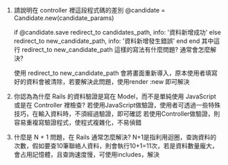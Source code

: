1. 請說明在 controller 裡這段程式碼的差別
    @candidate = Candidate.new(candidate_params)

    if @candidate.save
      redirect_to candidates_path, info: '資料新增成功'
    else
      redirect_to new_candidate_path, info: '資料新增發生錯誤'
    end
  end 
其中這行 redirect_to new_candidate_path 這樣的寫法有什麼問題? 通常會怎麼解決?

   使用 redirect_to new_candidate_path 會將畫面重新導入，原本使用者填寫好的資料會被清除，若要解決此問題，使用render :new 即可解決


2. 你認為為什麼 Rails 的資料驗證是寫在 Model，而不是單純使用 JavaScript 或是在 Controller 裡檢查?
    若使用JavaScript做驗證，使用者可透過一些特殊技巧，在輸入資料時，不須經過驗證，即可確認
    若使用Controller做驗證，則容易重複寫驗證程式，使程式複雜化，不易偵錯


3. 什麼是 N + 1 問題，在 Rails 通常怎麼解決?
    N+1是指利用迴圈，查詢資料的次數，假如要查10筆聯絡人資料，則會執行10+1=11次，若是資料數量龐大，會占用記憶體，且查詢速度慢，可使用includes，解決
